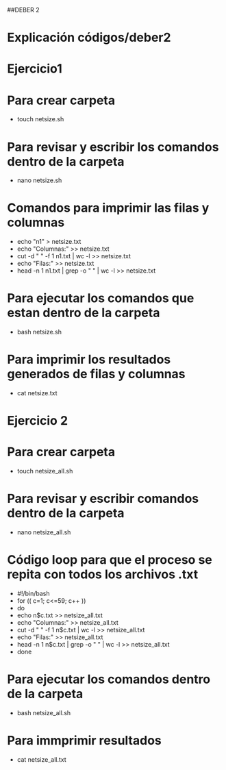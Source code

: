##DEBER 2

# Explicación códigos/deber2

# Ejercicio1

# Para crear carpeta

- touch netsize.sh 

# Para revisar y escribir los comandos dentro de la carpeta
- nano netsize.sh

# Comandos para imprimir las filas y columnas

- echo "n1" > netsize.txt
- echo "Columnas:" >> netsize.txt
- cut -d " " -f 1 n1.txt | wc -l >> netsize.txt
- echo "Filas:" >> netsize.txt
- head -n 1 n1.txt | grep -o " " | wc -l >> netsize.txt

# Para ejecutar los comandos que estan dentro de la carpeta
- bash netsize.sh

# Para imprimir los resultados generados de filas y columnas

- cat netsize.txt


# Ejercicio 2

# Para crear carpeta
- touch netsize_all.sh
# Para revisar y escribir comandos dentro de la carpeta
- nano netsize_all.sh
# Código loop para que el proceso se repita con todos los archivos .txt
- #!/bin/bash
- for (( c=1; c<=59; c++ ))
- do
- echo n$c.txt >> netsize_all.txt
- echo "Columnas:" >> netsize_all.txt
- cut -d " " -f 1 n$c.txt | wc -l >> netsize_all.txt
- echo "Filas:" >> netsize_all.txt
- head -n 1 n$c.txt | grep -o " " | wc -l >> netsize_all.txt
- done
# Para ejecutar los comandos dentro de la carpeta
- bash netsize_all.sh
# Para immprimir resultados
- cat netsize_all.txt
